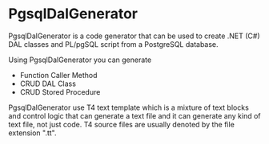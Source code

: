 PgsqlDalGenerator
=================

PgsqlDalGenerator is a code generator that can be used to create 
.NET (C#) DAL classes and PL/pgSQL script from a PostgreSQL database.

Using PgsqlDalGenerator you can generate

+ Function Caller Method
+ CRUD DAL Class 
+ CRUD Stored Procedure

PgsqlDalGenerator use T4 text template which is a mixture of text blocks 
and control logic that can generate a text file and it can generate any kind 
of text file, not just code. T4 source files are usually denoted by the file 
extension ".tt".



